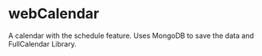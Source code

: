 # webCalendar
A calendar with the schedule feature. Uses MongoDB to save the data and FullCalendar Library.
